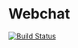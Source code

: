 # Webchat
[![Build Status](https://app.travis-ci.com/Priscillak418/Webchat.svg?branch=master)](https://app.travis-ci.com/Priscillak418/Webchat)
